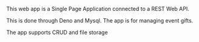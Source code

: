This web app is a Single Page Application connected to a REST Web API.

This is done through Deno and Mysql. The app is for managing event gifts.

The app supports CRUD and file storage